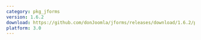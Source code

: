 ```yaml
---
category: pkg_jforms
version: 1.6.2
download: https://github.com/donJoomla/jforms/releases/download/1.6.2/pkg_jforms_full_1.6.2_j30.zip.zip
platform: 3.0
---
```

